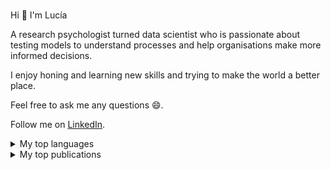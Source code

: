 ### <!--Hi there 👋-->
 Hi 👋 I'm Lucía
 
 A research psychologist turned data scientist who is passionate about testing models to understand processes and help organisations make more informed decisions. 
 
 I enjoy honing and learning new skills and trying to make the world a better place.     
 
 Feel free to ask me any questions 😄.
 
 Follow me on [LinkedIn](https://www.linkedin.com/in/mag-lucía-alvarez-nuñez/).    
                                                                   
<details>
<summary>My top languages</summary>

| Rank | Languages |
|-----:|-----------|
|     1| Python    |
|     2| SQL       |
|     3| SPSS      |
|     4| MPLUS     |
|     5| R         |

</details>

<details>
<summary>My top publications</summary>

| Rank | Languages |
|-----:|-----------|
|     1| Behavioural Problems in a Nationally Representative Sample of Uruguay. Characterisation of Latent Profiles   |
|     2| Spanish version of need for cognition scale       |
|     3| [Role of parenting practices, mother`s personality and depressive symptoms in early child development ](https://www.sciencedirect.com/science/article/pii/S0163638322000157#:~:text=Maternal%20personality%20and%20depressive%20symptomatology%20was%20associated%20with%20parenting%20practices.&text=Maternal%20openness%2C%20was%20associated%20with%20child%20development%20because%20of%20parenting%20practices.&text=Maternal%20depressive%20symptomatology%20was%20associated%20both%20directly%20and%20indirectly%20with%20socioemotional%20development. )    |
|     4| Developmental disparities based on socioeconomic status and sex     |
|     5| Psychometric properties of the ASQ-3 in a nationally representative sample of Uruguay (         |
|     5| Time Attitude Profiles and Health-Related Behaviors         |
|     5| Psychometric properties of the ASQ-3 in a nationally representative sample of Uruguay (         |
|     5| Psychometric properties ofthe Spanish version ofthe Ages & Stages Questionnaires        |
 
 

</details>
<!--
**luciaalvarezuy/luciaalvarezuy** is a ✨ _special_ ✨ repository because its `README.md` (this file) appears on your GitHub profile.

Here are some ideas to get you started:

- 🔭 I’m currently working on ...
- 🌱 I’m currently learning ...
- 👯 I’m looking to collaborate on ...
- 🤔 I’m looking for help with ...
- 💬 Ask me about ...
- 📫 How to reach me: ...
- 😄 Pronouns: ...
- ⚡ Fun fact: ...
-->
